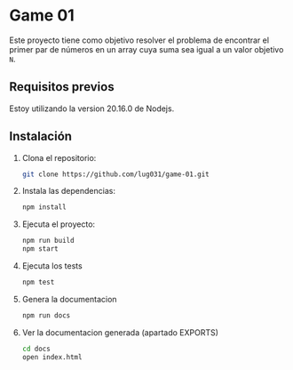 # Game 01

Este proyecto tiene como objetivo resolver el problema de encontrar el primer par de números en un array cuya suma sea igual a un valor objetivo `N`.

## Requisitos previos

Estoy utilizando la version 20.16.0 de Nodejs.

## Instalación

1. Clona el repositorio:

   ```bash
   git clone https://github.com/lug031/game-01.git
   ```

2. Instala las dependencias:

   ```bash
   npm install
   ```

3. Ejecuta el proyecto:

    ```bash
   npm run build
   npm start
   ```

4. Ejecuta los tests

    ```bash
   npm test
   ```
5. Genera la documentacion

   ```bash
   npm run docs
   ```
6. Ver la documentacion generada (apartado EXPORTS)

   ```bash
   cd docs
   open index.html
   ```
